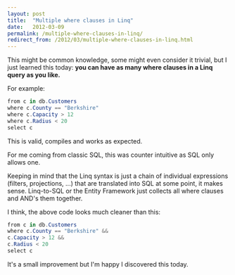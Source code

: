 ```yaml
---
layout: post
title:  "Multiple where clauses in Linq"
date:   2012-03-09
permalink: /multiple-where-clauses-in-linq/
redirect_from: /2012/03/multiple-where-clauses-in-linq.html
---
```

This might be common knowledge, some might even consider it trivial, but I just learned this today: 
**you can have as many where clauses in a Linq query as you like.**

For example:
```csharp
from c in db.Customers
where c.County == "Berkshire"
where c.Capacity > 12
where c.Radius < 20
select c
```
This is valid, compiles and works as expected.

For me coming from classic SQL, this was counter intuitive as SQL only allows one.

Keeping in mind that the Linq syntax is just a chain of individual expressions (filters, projections, ...) that are translated into SQL at some point, it makes sense. Linq-to-SQL or the Entity Framework just collects all where clauses and AND's them together.

I think, the above code looks much cleaner than this:
```csharp
from c in db.Customers
where c.County == "Berkshire" &&
c.Capacity > 12 &&
c.Radius < 20
select c
```
It's a small improvement but I'm happy I discovered this today.
